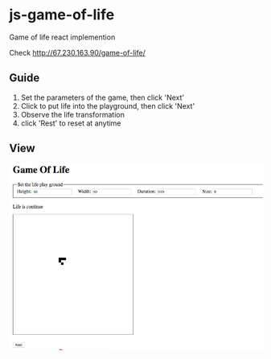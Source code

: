 # js-game-of-life
Game of life react implemention

Check http://67.230.163.90/game-of-life/

## Guide
1. Set the parameters of the game, then click 'Next'
2. Click to put life into the playground, then click 'Next'
3. Observe the life transformation
4. click 'Rest' to reset at anytime

## View
![view of the game](/view.jpg "view of the game")
